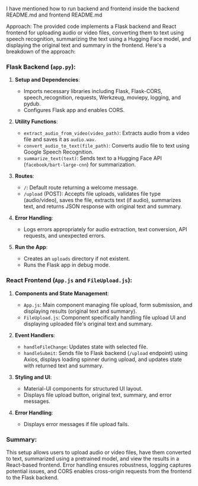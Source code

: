 I have mentioned how to run backend and frontend inside the backend README.md and frontend README.md

Approach:
The provided code implements a Flask backend and React frontend for uploading audio or video files, converting them to text using speech recognition, summarizing the text using a Hugging Face model, and displaying the original text and summary in the frontend. Here's a breakdown of the approach:

### Flask Backend (`app.py`):

1. **Setup and Dependencies**:
   - Imports necessary libraries including Flask, Flask-CORS, speech_recognition, requests, Werkzeug, moviepy, logging, and pydub.
   - Configures Flask app and enables CORS.

2. **Utility Functions**:
   - `extract_audio_from_video(video_path)`: Extracts audio from a video file and saves it as `audio.wav`.
   - `convert_audio_to_text(file_path)`: Converts audio file to text using Google Speech Recognition.
   - `summarize_text(text)`: Sends text to a Hugging Face API (`facebook/bart-large-cnn`) for summarization.

3. **Routes**:
   - `/`: Default route returning a welcome message.
   - `/upload` (POST): Accepts file uploads, validates file type (audio/video), saves the file, extracts text (if audio), summarizes text, and returns JSON response with original text and summary.

4. **Error Handling**:
   - Logs errors appropriately for audio extraction, text conversion, API requests, and unexpected errors.

5. **Run the App**:
   - Creates an `uploads` directory if not existent.
   - Runs the Flask app in debug mode.

### React Frontend (`App.js` and `FileUpload.js`):

1. **Components and State Management**:
   - `App.js`: Main component managing file upload, form submission, and displaying results (original text and summary).
   - `FileUpload.js`: Component specifically handling file upload UI and displaying uploaded file's original text and summary.

2. **Event Handlers**:
   - `handleFileChange`: Updates state with selected file.
   - `handleSubmit`: Sends file to Flask backend (`/upload` endpoint) using Axios, displays loading spinner during upload, and updates state with returned text and summary.

3. **Styling and UI**:
   - Material-UI components for structured UI layout.
   - Displays file upload button, original text, summary, and error messages.

4. **Error Handling**:
   - Displays error messages if file upload fails.

### Summary:

This setup allows users to upload audio or video files, have them converted to text, summarized using a pretrained model, and view the results in a React-based frontend. Error handling ensures robustness, logging captures potential issues, and CORS enables cross-origin requests from the frontend to the Flask backend.
